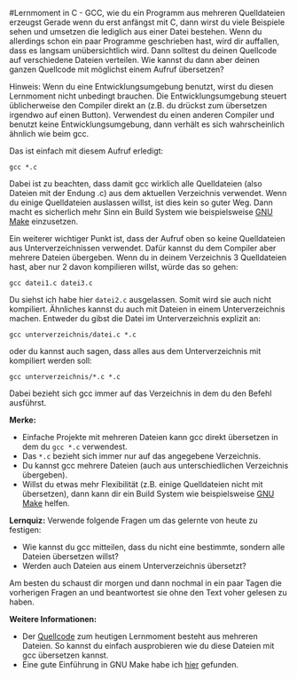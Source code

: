 #Lernmoment in C - GCC, wie du ein Programm aus mehreren Quelldateien erzeugst
Gerade wenn du erst anfängst mit C, dann wirst du viele Beispiele sehen und umsetzen die lediglich aus einer Datei bestehen. Wenn du allerdings schon ein paar Programme geschrieben hast, wird dir auffallen, dass es langsam unübersichtlich wird. Dann solltest du deinen Quellcode auf verschiedene Dateien verteilen. Wie kannst du dann aber deinen ganzen Quellcode mit möglichst einem Aufruf übersetzen?

Hinweis: Wenn du eine Entwicklungsumgebung benutzt, wirst du diesen Lernmoment nicht unbedingt brauchen. Die Entwicklungsumgebung steuert üblicherweise den Compiler direkt an (z.B. du drückst zum übersetzen irgendwo auf einen Button). Verwendest du einen anderen Compiler und benutzt keine Entwicklungsumgebung, dann verhält es sich wahrscheinlich ähnlich wie beim gcc.

Das ist einfach mit diesem Aufruf erledigt:

```
gcc *.c
```

Dabei ist zu beachten, dass damit gcc wirklich alle Quelldateien (also Dateien mit der Endung .c) aus dem aktuellen Verzeichnis verwendet. Wenn du einige Quelldateien auslassen willst, ist dies kein so guter Weg. Dann macht es sicherlich mehr Sinn ein Build System wie beispielsweise [GNU Make](https://www.gnu.org/software/make/) einzusetzen.

Ein weiterer wichtiger Punkt ist, dass der Aufruf oben so keine Quelldateien aus Unterverzeichnissen verwendet. Dafür kannst du dem Compiler aber mehrere Dateien übergeben. Wenn du in deinem Verzeichnis 3 Quelldateien hast, aber nur 2 davon kompilieren willst, würde das so gehen:

```
gcc datei1.c datei3.c
```

Du siehst ich habe hier `datei2.c` ausgelassen. Somit wird sie auch nicht kompiliert. Ähnliches kannst du auch mit Dateien in einem Unterverzeichnis machen. Entweder du gibst die Datei im Unterverzeichnis explizit an:

```
gcc unterverzeichnis/datei.c *.c
```

oder du kannst auch sagen, dass alles aus dem Unterverzeichnis mit kompiliert werden soll:

```
gcc unterverzeichnis/*.c *.c
```

Dabei bezieht sich gcc immer auf das Verzeichnis in dem du den Befehl ausführst.

**Merke:**

- Einfache Projekte mit mehreren Dateien kann gcc direkt übersetzen in dem du `gcc *.c` verwendest.
- Das `*.c` bezieht sich immer nur auf das angegebene Verzeichnis.
- Du kannst gcc mehrere Dateien (auch aus unterschiedlichen Verzeichnis übergeben).
- Willst du etwas mehr Flexibilität (z.B. einige Quelldateien nicht mit übersetzen), dann kann dir ein Build System wie beispielsweise [GNU Make](https://www.gnu.org/software/make/) helfen.

**Lernquiz:** Verwende folgende Fragen um das gelernte von heute zu festigen:

- Wie kannst du gcc mitteilen, dass du nicht eine bestimmte, sondern alle Dateien übersetzen willst?
- Werden auch Dateien aus einem Unterverzeichnis übersetzt?

Am besten du schaust dir morgen und dann nochmal in ein paar Tagen die vorherigen Fragen an und beantwortest sie ohne den Text voher gelesen zu haben.

**Weitere Informationen:** 

- Der [Quellcode](tbd) zum heutigen Lernmoment besteht aus mehreren Dateien. So kannst du einfach ausprobieren wie du diese Dateien mit gcc übersetzen kannst. 
- Eine gute Einführung in GNU Make habe ich [hier](http://eitidaten.fh-pforzheim.de/daten/labore/if3lt/literatur/make.pdf) gefunden. 

